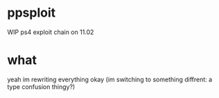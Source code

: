 # ppsploit
WIP ps4 exploit chain on 11.02 
# what
yeah im rewriting everything okay (im switching to something diffrent: a type confusion thingy?)
